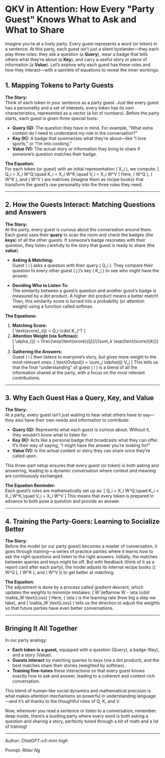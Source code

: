 # QKV in Attention: How Every "Party Guest" Knows What to Ask and What to Share

Imagine you’re at a lively party. Every guest represents a word (or token) in a sentence. At this party, each guest isn’t just a silent bystander—they each play three roles: they ask a question (a **Query**), wear a badge that tells others what they’re about (a **Key**), and carry a useful story or piece of information (a **Value**). Let’s explore why each guest has these roles and how they interact—with a sprinkle of equations to reveal the inner workings.


## 1. Mapping Tokens to Party Guests

**The Story:**  
Think of each token in your sentence as a party guest. Just like every guest has a personality and a set of interests, every token has its own characteristics, represented as a vector (a list of numbers). Before the party starts, each guest is given three special tools:
- **Query (Q):** The question they have in mind. For example, “What extra context do I need to understand my role in the conversation?”
- **Key (K):** A badge that summarizes what they’re about—like “I love sports,” or “I’m into cooking.”
- **Value (V):** The actual story or information they bring to share if someone’s question matches their badge.

**The Equation:**  
For each token (or guest) with an initial representation \( X_i \), we compute:
\[
Q_i = X_i W^Q,\quad K_i = X_i W^K,\quad V_i = X_i W^V
\]
Here, \( W^Q \), \( W^K \), and \( W^V \) are matrices (imagine them as recipe books) that transform the guest’s raw personality into the three roles they need.

---

## 2. How the Guests Interact: Matching Questions and Answers

**The Story:**  
At the party, every guest is curious about the conversation around them. Each guest uses their **query** to scan the room and check the badges (the **keys**) of all the other guests. If someone’s badge resonates with their question, they listen carefully to the story that guest is ready to share (the **value**).

- **Asking & Matching:**  
  Guest \( i \) asks a question with their query \( Q_i \). They compare their question to every other guest \( j \)’s key \( K_j \) to see who might have the answer.

- **Deciding Who to Listen To:**  
  The similarity between a guest’s question and another guest’s badge is measured by a dot product. A higher dot product means a better match! Then, this similarity score is turned into a probability (or attention weight) using a function called softmax.

**The Equations:**  
1. **Matching Score:**  
   \[
   \text{score}_{ij} = Q_i \cdot K_j^T
   \]
2. **Attention Weight (via Softmax):**  
   \[
   \alpha_{ij} = \frac{\exp(\text{score}_{ij})}{\sum_k \exp(\text{score}_{ik})}
   \]
3. **Gathering the Answers:**  
   Guest \( i \) then listens to everyone’s story, but gives more weight to the most relevant ones:
   \[
   \text{Output}_i = \sum_j \alpha_{ij} V_j
   \]
This tells us that the final “understanding” of guest \( i \) is a blend of all the information shared at the party, with a focus on the most relevant contributions.

---

## 3. Why Each Guest Has a Query, Key, and Value

**The Story:**  
At a party, every guest isn’t just waiting to hear what others have to say—they also have their own needs and information to contribute:
- **Query (Q):** Represents what each guest is curious about. Without it, they wouldn’t know what to listen for.
- **Key (K):** Acts like a personal badge that broadcasts what they can offer. It’s their way of saying, “I might have the answer you’re looking for!”
- **Value (V):** Is the actual content or story they can share once they’re called upon.

This three-part setup ensures that every guest (or token) is both asking and answering, leading to a dynamic conversation where context and meaning are continuously exchanged.

**The Equation Reminder:**  
Each guest’s roles are mathematically set up as:
\[
Q_i = X_i W^Q,\quad K_i = X_i W^K,\quad V_i = X_i W^V
\]
This means that every token is prepared in advance to both pose a question and provide an answer.

---

## 4. Training the Party-Goers: Learning to Socialize Better

**The Story:**  
Before the model (or our party guest) becomes a master of conversation, it goes through training—a series of practice parties where it learns how to ask the right questions and listen to the right answers. Initially, the matches between queries and keys might be off. But with feedback (think of it as a report card after each party), the model adjusts its internal recipe books (\( W^Q \), \( W^K \), and \( W^V \)) to get better at matching.

**The Equation:**  
The adjustment is done by a process called gradient descent, which updates the weights to minimize mistakes:
\[
W \leftarrow W - \eta \cdot \nabla_W \text{Loss}
\]
Here, \( \eta \) is the learning rate (how big a step we take), and \( \nabla_W \text{Loss} \) tells us the direction to adjust the weights so that future parties have even better conversations.

---

## Bringing It All Together

In our party analogy:
- **Each token is a guest,** equipped with a question (Query), a badge (Key), and a story (Value).
- **Guests interact** by matching queries to keys (via a dot product), and the best matches share their stories (weighted by softmax).
- **Training fine-tunes** these interactions so that every guest knows exactly how to ask and answer, leading to a coherent and context-rich conversation.

This blend of human-like social dynamics and mathematical precision is what makes attention mechanisms so powerful in understanding language—and it’s all thanks to the thoughtful roles of Q, K, and V.

Now, whenever you read a sentence or listen to a conversation, remember: deep inside, there’s a bustling party where every word is both asking a question and sharing a story, perfectly tuned through a bit of math and a lot of training!

---

Author: *ChatGPT-o3-mini-high*

Prompt: *Ritter Ng*
